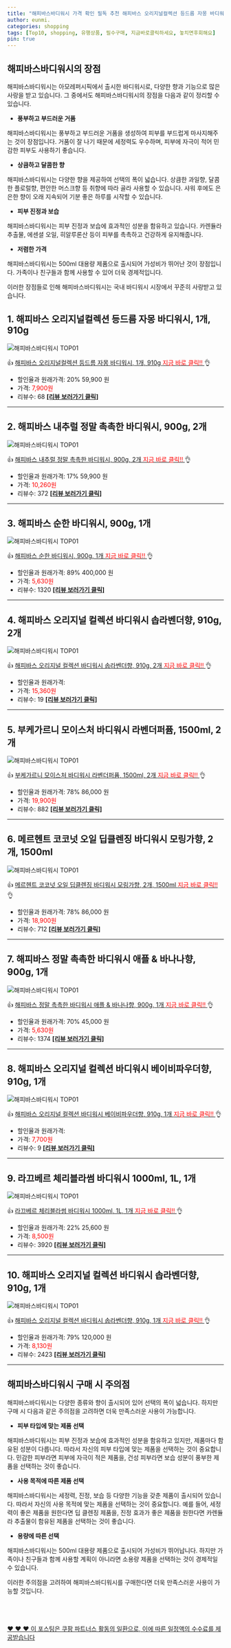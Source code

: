 ```yaml
---
title: "해피바스바디워시 가격 확인 필독 추천 해피바스 오리지널컬렉션 등드름 자몽 바디워시, 1개, 910g 비교 장점 구매가이드"
author: eunmi.
categories: shopping
tags: [Top10, shopping, 유행상품, 필수구매, 지금바로클릭하세요, 놓치면후회해요]
pin: true
---
```

**<h2>해피바스바디워시의 장점</h2>**

해피바스바디워시는 아모레퍼시픽에서 출시한 바디워시로, 다양한 향과 기능으로 많은 사랑을 받고 있습니다. 그 중에서도 해피바스바디워시의 장점을 다음과 같이 정리할 수 있습니다.

* **풍부하고 부드러운 거품**

해피바스바디워시는 풍부하고 부드러운 거품을 생성하여 피부를 부드럽게 마사지해주는 것이 장점입니다. 거품이 잘 나기 때문에 세정력도 우수하며, 피부에 자극이 적어 민감한 피부도 사용하기 좋습니다.

* **상큼하고 달콤한 향**

해피바스바디워시는 다양한 향을 제공하여 선택의 폭이 넓습니다. 상큼한 과일향, 달콤한 플로럴향, 편안한 머스크향 등 취향에 따라 골라 사용할 수 있습니다. 샤워 후에도 은은한 향이 오래 지속되어 기분 좋은 하루를 시작할 수 있습니다.

* **피부 진정과 보습**

해피바스바디워시는 피부 진정과 보습에 효과적인 성분을 함유하고 있습니다. 카렌듈라 추출물, 에센셜 오일, 히알루론산 등이 피부를 촉촉하고 건강하게 유지해줍니다.

* **저렴한 가격**

해피바스바디워시는 500ml 대용량 제품으로 출시되어 가성비가 뛰어난 것이 장점입니다. 가족이나 친구들과 함께 사용할 수 있어 더욱 경제적입니다.

이러한 장점들로 인해 해피바스바디워시는 국내 바디워시 시장에서 꾸준히 사랑받고 있습니다.

   

## 1. 해피바스 오리지널컬렉션 등드름 자몽 바디워시, 1개, 910g

![해피바스바디워시 TOP01](https://thumbnail7.coupangcdn.com/thumbnails/remote/230x230ex/image/retail/images/721466810230422-d8e2c2ef-cceb-4f49-bd3c-e902634b65be.jpg)


👍 [해피바스 오리지널컬렉션 등드름 자몽 바디워시, 1개, 910g <font color=red> 지금 바로 클릭!! </font> ](https://link.coupang.com/re/AFFSDP?lptag=AF3617701&subid=GithubCoopas&pageKey=6511888487&traceid=V0-153&itemId=14387059997&vendorItemId=81631343027) 👌 


- 할인율과 원래가격: 20%  59,900   원
- 가격: <span style='color:red'>7,900원</span>
- 리뷰수: 68  [**[리뷰 보러가기 클릭]**](https://link.coupang.com/re/AFFSDP?lptag=AF3617701&subid=GithubCoopas&pageKey=6511888487&traceid=V0-153&itemId=14387059997&vendorItemId=81631343027)

---


   

## 2. 해피바스 내추럴 정말 촉촉한 바디워시, 900g, 2개

![해피바스바디워시 TOP01](https://thumbnail9.coupangcdn.com/thumbnails/remote/230x230ex/image/retail/images/0b726479-68c3-4975-9b3f-43f3f73865873877225627147040869.png)


👍 [해피바스 내추럴 정말 촉촉한 바디워시, 900g, 2개 <font color=red> 지금 바로 클릭!! </font> ](https://link.coupang.com/re/AFFSDP?lptag=AF3617701&subid=GithubCoopas&pageKey=7025122240&traceid=V0-153&itemId=18037784207&vendorItemId=85192169535) 👌 


- 할인율과 원래가격: 17%  59,900   원
- 가격: <span style='color:red'>10,260원</span>
- 리뷰수: 372  [**[리뷰 보러가기 클릭]**](https://link.coupang.com/re/AFFSDP?lptag=AF3617701&subid=GithubCoopas&pageKey=7025122240&traceid=V0-153&itemId=18037784207&vendorItemId=85192169535)

---


   

## 3. 해피바스 순한 바디워시, 900g, 1개

![해피바스바디워시 TOP01](https://thumbnail8.coupangcdn.com/thumbnails/remote/230x230ex/image/retail/images/2022/12/27/11/9/3b9a74d5-9d5e-4e58-8213-f78559cf7b58.jpg)


👍 [해피바스 순한 바디워시, 900g, 1개 <font color=red> 지금 바로 클릭!! </font> ](https://link.coupang.com/re/AFFSDP?lptag=AF3617701&subid=GithubCoopas&pageKey=7025121793&traceid=V0-153&itemId=17317412031&vendorItemId=84488173876) 👌 


- 할인율과 원래가격: 89%  400,000   원
- 가격: <span style='color:red'>5,630원</span>
- 리뷰수: 1320  [**[리뷰 보러가기 클릭]**](https://link.coupang.com/re/AFFSDP?lptag=AF3617701&subid=GithubCoopas&pageKey=7025121793&traceid=V0-153&itemId=17317412031&vendorItemId=84488173876)

---


   

## 4. 해피바스 오리지널 컬렉션 바디워시 솝라벤더향, 910g, 2개

![해피바스바디워시 TOP01](https://thumbnail9.coupangcdn.com/thumbnails/remote/230x230ex/image/retail/images/1929472589001052-ded61a1e-85af-4811-8a28-d37454355eca.jpg)


👍 [해피바스 오리지널 컬렉션 바디워시 솝라벤더향, 910g, 2개 <font color=red> 지금 바로 클릭!! </font> ](https://link.coupang.com/re/AFFSDP?lptag=AF3617701&subid=GithubCoopas&pageKey=6413465448&traceid=V0-153&itemId=18626984241&vendorItemId=85762357131) 👌 


- 할인율과 원래가격: 
- 가격: <span style='color:red'>15,360원</span>
- 리뷰수: 19  [**[리뷰 보러가기 클릭]**](https://link.coupang.com/re/AFFSDP?lptag=AF3617701&subid=GithubCoopas&pageKey=6413465448&traceid=V0-153&itemId=18626984241&vendorItemId=85762357131)

---


   

## 5. 부케가르니 모이스처 바디워시 라벤더퍼퓸, 1500ml, 2개

![해피바스바디워시 TOP01](https://thumbnail10.coupangcdn.com/thumbnails/remote/230x230ex/image/retail/images/5990063037785322-e30a32a8-c84b-4322-8434-3746c5efc7a6.jpg)


👍 [부케가르니 모이스처 바디워시 라벤더퍼퓸, 1500ml, 2개 <font color=red> 지금 바로 클릭!! </font> ](https://link.coupang.com/re/AFFSDP?lptag=AF3617701&subid=GithubCoopas&pageKey=6697367210&traceid=V0-153&itemId=15499695994&vendorItemId=82719031453) 👌 


- 할인율과 원래가격: 78%  86,000   원
- 가격: <span style='color:red'>19,900원</span>
- 리뷰수: 882  [**[리뷰 보러가기 클릭]**](https://link.coupang.com/re/AFFSDP?lptag=AF3617701&subid=GithubCoopas&pageKey=6697367210&traceid=V0-153&itemId=15499695994&vendorItemId=82719031453)

---


   

## 6. 메르헨트 코코넛 오일 딥클렌징 바디워시 모링가향, 2개, 1500ml

![해피바스바디워시 TOP01](https://thumbnail7.coupangcdn.com/thumbnails/remote/230x230ex/image/vendor_inventory/0c73/be63fb51fd49324b509bdeb6adeb4ba96e32ce4b516d4924d739e2028c76.jpg)


👍 [메르헨트 코코넛 오일 딥클렌징 바디워시 모링가향, 2개, 1500ml <font color=red> 지금 바로 클릭!! </font> ](https://link.coupang.com/re/AFFSDP?lptag=AF3617701&subid=GithubCoopas&pageKey=6965619350&traceid=V0-153&itemId=16852380005&vendorItemId=86974480868) 👌 


- 할인율과 원래가격: 78%  86,000   원
- 가격: <span style='color:red'>18,900원</span>
- 리뷰수: 712  [**[리뷰 보러가기 클릭]**](https://link.coupang.com/re/AFFSDP?lptag=AF3617701&subid=GithubCoopas&pageKey=6965619350&traceid=V0-153&itemId=16852380005&vendorItemId=86974480868)

---


   

## 7. 해피바스 정말 촉촉한 바디워시 애플 & 바나나향, 900g, 1개

![해피바스바디워시 TOP01](https://thumbnail9.coupangcdn.com/thumbnails/remote/230x230ex/image/retail/images/2022/12/27/11/4/8192b56b-ba1d-4e0b-b0a5-d85fe04e7ce2.jpg)


👍 [해피바스 정말 촉촉한 바디워시 애플 & 바나나향, 900g, 1개 <font color=red> 지금 바로 클릭!! </font> ](https://link.coupang.com/re/AFFSDP?lptag=AF3617701&subid=GithubCoopas&pageKey=7025122240&traceid=V0-153&itemId=17317414785&vendorItemId=84488175997) 👌 


- 할인율과 원래가격: 70%  45,000   원
- 가격: <span style='color:red'>5,630원</span>
- 리뷰수: 1374  [**[리뷰 보러가기 클릭]**](https://link.coupang.com/re/AFFSDP?lptag=AF3617701&subid=GithubCoopas&pageKey=7025122240&traceid=V0-153&itemId=17317414785&vendorItemId=84488175997)

---


   

## 8. 해피바스 오리지널 컬렉션 바디워시 베이비파우더향, 910g, 1개

![해피바스바디워시 TOP01](https://thumbnail8.coupangcdn.com/thumbnails/remote/230x230ex/image/retail/images/540598684940900-9d03eb22-b334-46d1-a071-0ddca63f2a8e.jpg)


👍 [해피바스 오리지널 컬렉션 바디워시 베이비파우더향, 910g, 1개 <font color=red> 지금 바로 클릭!! </font> ](https://link.coupang.com/re/AFFSDP?lptag=AF3617701&subid=GithubCoopas&pageKey=6413465442&traceid=V0-153&itemId=13764337522&vendorItemId=81014971833) 👌 


- 할인율과 원래가격: 
- 가격: <span style='color:red'>7,700원</span>
- 리뷰수: 9  [**[리뷰 보러가기 클릭]**](https://link.coupang.com/re/AFFSDP?lptag=AF3617701&subid=GithubCoopas&pageKey=6413465442&traceid=V0-153&itemId=13764337522&vendorItemId=81014971833)

---


   

## 9. 라끄베르 체리블라썸 바디워시 1000ml, 1L, 1개

![해피바스바디워시 TOP01](https://thumbnail7.coupangcdn.com/thumbnails/remote/230x230ex/image/vendor_inventory/3299/8c81a283d66239adab1d17dd8960057509389141c877ebb13541c9b4c53c.jpg)


👍 [라끄베르 체리블라썸 바디워시 1000ml, 1L, 1개 <font color=red> 지금 바로 클릭!! </font> ](https://link.coupang.com/re/AFFSDP?lptag=AF3617701&subid=GithubCoopas&pageKey=7292670092&traceid=V0-153&itemId=18643064077&vendorItemId=85021789393) 👌 


- 할인율과 원래가격: 22%  25,600   원
- 가격: <span style='color:red'>8,500원</span>
- 리뷰수: 3920  [**[리뷰 보러가기 클릭]**](https://link.coupang.com/re/AFFSDP?lptag=AF3617701&subid=GithubCoopas&pageKey=7292670092&traceid=V0-153&itemId=18643064077&vendorItemId=85021789393)

---


   

## 10. 해피바스 오리지널 컬렉션 바디워시 솝라벤더향, 910g, 1개

![해피바스바디워시 TOP01](https://thumbnail9.coupangcdn.com/thumbnails/remote/230x230ex/image/retail/images/1929454529352622-728764c4-c4b0-425b-b370-4b7a9f078cfd.jpg)


👍 [해피바스 오리지널 컬렉션 바디워시 솝라벤더향, 910g, 1개 <font color=red> 지금 바로 클릭!! </font> ](https://link.coupang.com/re/AFFSDP?lptag=AF3617701&subid=GithubCoopas&pageKey=6413465448&traceid=V0-153&itemId=13764337569&vendorItemId=81014971855) 👌 


- 할인율과 원래가격: 79%  120,000   원
- 가격: <span style='color:red'>8,130원</span>
- 리뷰수: 2423  [**[리뷰 보러가기 클릭]**](https://link.coupang.com/re/AFFSDP?lptag=AF3617701&subid=GithubCoopas&pageKey=6413465448&traceid=V0-153&itemId=13764337569&vendorItemId=81014971855)

---
**<h2>해피바스바디워시 구매 시 주의점</h2>**

해피바스바디워시는 다양한 종류와 향이 출시되어 있어 선택의 폭이 넓습니다. 하지만 구매 시 다음과 같은 주의점을 고려하면 더욱 만족스러운 사용이 가능합니다.

* **피부 타입에 맞는 제품 선택**

해피바스바디워시는 피부 진정과 보습에 효과적인 성분을 함유하고 있지만, 제품마다 함유된 성분이 다릅니다. 따라서 자신의 피부 타입에 맞는 제품을 선택하는 것이 중요합니다. 민감한 피부라면 피부에 자극이 적은 제품을, 건성 피부라면 보습 성분이 풍부한 제품을 선택하는 것이 좋습니다.

* **사용 목적에 따른 제품 선택**

해피바스바디워시는 세정력, 진정, 보습 등 다양한 기능을 갖춘 제품이 출시되어 있습니다. 따라서 자신의 사용 목적에 맞는 제품을 선택하는 것이 중요합니다. 예를 들어, 세정력이 좋은 제품을 원한다면 딥 클렌징 제품을, 진정 효과가 좋은 제품을 원한다면 카렌듈라 추출물이 함유된 제품을 선택하는 것이 좋습니다.

* **용량에 따른 선택**

해피바스바디워시는 500ml 대용량 제품으로 출시되어 가성비가 뛰어납니다. 하지만 가족이나 친구들과 함께 사용할 계획이 아니라면 소용량 제품을 선택하는 것이 경제적일 수 있습니다.

이러한 주의점을 고려하여 해피바스바디워시를 구매한다면 더욱 만족스러운 사용이 가능할 것입니다.<br><br><br><br><br> [ ❤ ❤ ❤ 이 포스팅은 쿠팡 파트너스 활동의 일환으로, 이에 따른 일정액의 수수료를 제공받습니다](https://link.coupang.com/a/bcEFyh)
